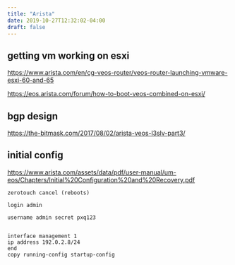 ```yaml
---
title: "Arista"
date: 2019-10-27T12:32:02-04:00
draft: false
---
```


## getting vm working on esxi

https://www.arista.com/en/cg-veos-router/veos-router-launching-vmware-esxi-60-and-65

https://eos.arista.com/forum/how-to-boot-veos-combined-on-esxi/


## bgp design

https://the-bitmask.com/2017/08/02/arista-veos-l3slv-part3/

## initial config

https://www.arista.com/assets/data/pdf/user-manual/um-eos/Chapters/Initial%20Configuration%20and%20Recovery.pdf

```
zerotouch cancel (reboots)

login admin

username admin secret pxq123


interface management 1
ip address 192.0.2.8/24
end
copy running-config startup-config
```

